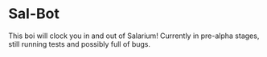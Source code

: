 # Sal-Bot

This boi will clock you in and out of Salarium!
Currently in pre-alpha stages, still running tests and possibly full of bugs.
